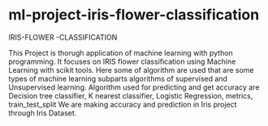 # ml-project-iris-flower-classification
IRIS-FLOWER -CLASSIFICATION 

This Project is thorugh application of machine learning with python programming. It focuses on IRIS flower classification using Machine Learning with scikit tools. Here some of algorithm are used that are some types of machine learning subparts algorithms of supervised and Unsupervised learning. Algorithm used for predicting and get accuracy are Decision tree classifier,
K nearest classifier,
Logistic Regression,
metrics,
train_test_split We are making accuracy and prediction in Iris project through Iris Dataset.



